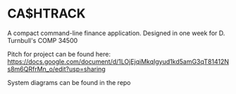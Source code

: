 # CA$HTRACK

A compact command-line finance application.
Designed in one week for D. Turnbull's COMP 34500

Pitch for project can be found here:
https://docs.google.com/document/d/1LOjEjqiMkqIgyud1kd5amG3qT81412Ns8m6QRfrMn_o/edit?usp=sharing

System diagrams can be found in the repo
